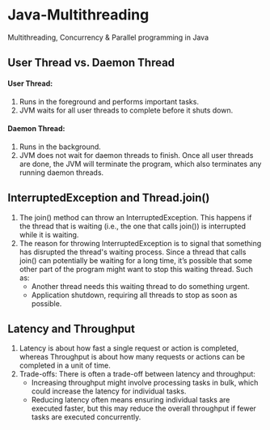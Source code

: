 # Java-Multithreading
Multithreading, Concurrency &amp; Parallel programming in Java

## User Thread vs. Daemon Thread
#### User Thread:
1. Runs in the foreground and performs important tasks.
2. JVM waits for all user threads to complete before it shuts down.
#### Daemon Thread:
1. Runs in the background.
2. JVM does not wait for daemon threads to finish. Once all user threads are done, the JVM will terminate the program, which also terminates any running daemon threads.

## InterruptedException and Thread.join()
1. The join() method can throw an InterruptedException. This happens if the thread that is waiting (i.e., the one that calls join()) is interrupted while it is waiting.
2. The reason for throwing InterruptedException is to signal that something has disrupted the thread's waiting process. Since a thread that calls join() can potentially be waiting for a long time, it’s possible that some other part of the program might want to stop this waiting thread. Such as:
    - Another thread needs this waiting thread to do something urgent.
    - Application shutdown, requiring all threads to stop as soon as possible.

## Latency and Throughput
1. Latency is about how fast a single request or action is completed, whereas Throughput is about how many requests or actions can be completed in a unit of time.
2. Trade-offs: There is often a trade-off between latency and throughput:
    - Increasing throughput might involve processing tasks in bulk, which could increase the latency for individual tasks.
    - Reducing latency often means ensuring individual tasks are executed faster, but this may reduce the overall throughput if fewer tasks are executed concurrently.